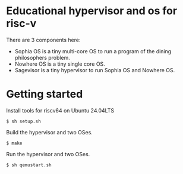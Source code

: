# Educational hypervisor and os for risc-v

There are 3 components here:
- Sophia OS is a tiny multi-core OS to run a program of the dining philosophers problem.
- Nowhere OS is a tiny single core OS.
- Sagevisor is a tiny hypervisor to run Sophia OS and Nowhere OS.

# Getting started
Install tools for riscv64 on Ubuntu 24.04LTS
```
$ sh setup.sh
```
Build the hypervisor and two OSes.
```
$ make
```
Run the hypervisor and two OSes.
```
$ sh qemustart.sh
```
